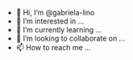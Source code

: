 - 👋 Hi, I’m @gabriela-lino
- 👀 I’m interested in ...
- 🌱 I’m currently learning ...
- 💞️ I’m looking to collaborate on ...
- 📫 How to reach me ...

<!---
gabriela-lino/gabriela-lino is a ✨ special ✨ repository because its `README.md` (this file) appears on your GitHub profile.
You can click the Preview link to take a look at your changes.
--->
